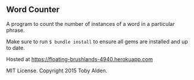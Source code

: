 ## Word Counter

A program to count the number of instances of a word in a particular phrase.

Make sure to run ```$ bundle install``` to ensure all gems are installed and up to date.

Hosted at https://floating-brushlands-4940.herokuapp.com

MIT License. Copyright 2015 Toby Alden.
